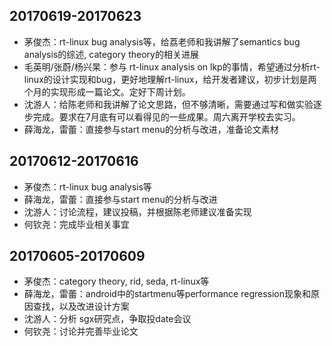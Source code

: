 ## 20170619-20170623
- 茅俊杰：rt-linux bug analysis等，给荔老师和我讲解了semantics bug analysis的综述, category theory的相关进展
- 毛英明/张蔚/杨兴杲：参与 rt-linux analysis on lkp的事情，希望通过分析rt-linux的设计实现和bug，更好地理解rt-linux，给开发者建议，初步计划是两个月的实现形成一篇论文。定好下周计划。 
- 沈游人：给陈老师和我讲解了论文思路，但不够清晰，需要通过写和做实验逐步完成。要求在7月底有可以看得见的一些成果。周六离开学校去实习。
- 薛海龙，雷蕾：直接参与start menu的分析与改进，准备论文素材

## 20170612-20170616
- 茅俊杰：rt-linux bug analysis等
- 薛海龙，雷蕾：直接参与start menu的分析与改进
- 沈游人：讨论流程，建议投稿，并根据陈老师建议准备实现
- 何钦尧：完成毕业相关事宜

## 20170605-20170609
- 茅俊杰：category theory, rid, seda, rt-linux等
- 薛海龙，雷蕾：android中的startmenu等performance regression现象和原因查找，以及改进设计方案
- 沈游人：分析 sgx研究点，争取投date会议
- 何钦尧：讨论并完善毕业论文
